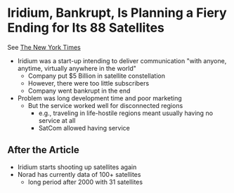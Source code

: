 # Iridium, Bankrupt, Is Planning a Fiery Ending for Its 88 Satellites

See [The New York Times](https://www.nytimes.com/2000/04/11/business/iridium-bankrupt-is-planning-a-fiery-ending-for-its-88-satellites.html)

- Iridium was a start-up intending to deliver communication "with anyone, anytime, virtually anywhere in the world"
	- Company put $5 Billion in satellite constellation
	- However, there were too little subscribers
	- Company went bankrupt in the end
- Problem was long development time and poor marketing
	- But the service worked well for disconnected regions
		- e.g., traveling in life-hostile regions meant usually having no service at all
		- SatCom allowed having service

## After the Article

- Iridium starts shooting up satellites again
- Norad has currently data of 100+ satellites
	- long period after 2000 with 31 satellites
